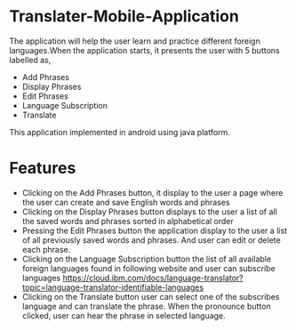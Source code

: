 # Translater-Mobile-Application
The application will help the user learn and practice different foreign languages.When the application starts, it presents the user with 5 buttons labelled as,

  - Add Phrases
  - Display Phrases
  - Edit Phrases
  - Language Subscription
  - Translate
  
This application implemented in android using java platform.
# Features

  - Clicking on the Add Phrases button, it display to the user a page where the user
    can create and save English words and phrases
  - Clicking on the Display Phrases button displays to the user a list of all the saved words
    and phrases sorted in alphabetical order
  - Pressing the Edit Phrases button the application display to the user a list of all
    previously saved words and phrases. And user can edit or delete each phrase.
  - Clicking on the Language Subscription button the list of all available foreign languages
    found in following website and user can subscribe languages
https://cloud.ibm.com/docs/language-translator?topic=language-translator-identifiable-languages
  - Clicking on the Translate button user can select one of the subscribes language and can translate the phrase. When the pronounce button clicked, user can hear the phrase in selected language.
